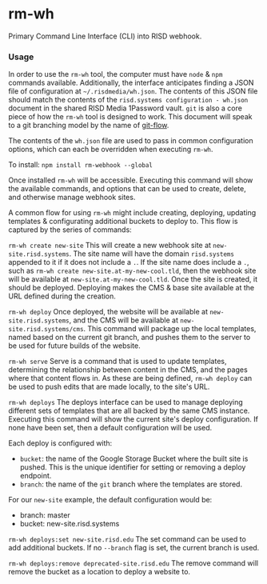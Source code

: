 # rm-wh

Primary Command Line Interface (CLI) into RISD webhook.


### Usage

In order to use the `rm-wh` tool, the computer must have `node` & `npm` commands available. Additionally, the interface anticipates finding a JSON file of configuration at `~/.risdmedia/wh.json`. The contents of this JSON file should match the contents of the `risd.systems configuration - wh.json` document in the shared RISD Media 1Password vault. `git` is also a core piece of how the `rm-wh` tool is designed to work. This document will speak to a git branching model by the name of [git-flow][git-flow].

The contents of the `wh.json` file are used to pass in common configuration options, which can each be overridden when executing `rm-wh`.

To install:  `npm install rm-webhook --global`

Once installed `rm-wh` will be accessible. Executing this command will show the available commands, and options that can be used to create, delete, and otherwise manage webhook sites.

A common flow for using `rm-wh` might include creating, deploying, updating templates & configurating additional buckets to deploy to. This flow is captured by the series of commands:

`rm-wh create new-site`
This will create a new webhook site at `new-site.risd.systems`. The site name will have the domain `risd.systems` appended to it if it does not include a `.`. If the site name does include a `.`, such as `rm-wh create new-site.at-my-new-cool.tld`, then the webhook site will be available at `new-site.at-my-new-cool.tld`. Once the site is created, it should be deployed. Deploying makes the CMS & base site available at the URL defined during the creation.

`rm-wh deploy`
Once deployed, the website will be available at `new-site.risd.systems`, and the CMS will be available at `new-site.risd.systems/cms`. This command will package up the local templates, named based on the current git branch, and pushes them to the server to be used for future builds of the website.

`rm-wh serve`
Serve is a command that is used to update templates, determining the relationship between content in the CMS, and the pages where that content flows in. As these are being defined, `rm-wh deploy` can be used to push edits that are made locally, to the site's URL.

`rm-wh deploys`
The deploys interface can be used to manage deploying different sets of templates that are all backed by the same CMS instance. Executing this command will show the current site's deploy configuration. If none have been set, then a default configuration will be used.

Each deploy is configured with:

- `bucket`: the name of the Google Storage Bucket where the built site is pushed. This is the unique identifier for setting or removing a deploy endpoint.
- `branch`: the name of the `git` branch where the templates are stored.

For our `new-site` example, the default configuration would be:

- branch: master
- bucket: new-site.risd.systems

`rm-wh deploys:set new-site.risd.edu`
The set command can be used to add additional buckets. If no `--branch` flag is set, the current branch is used.

`rm-wh deploys:remove deprecated-site.risd.edu`
The remove command will remove the bucket as a location to deploy a website to.


[git-flow]:https://github.com/nvie/gitflow
